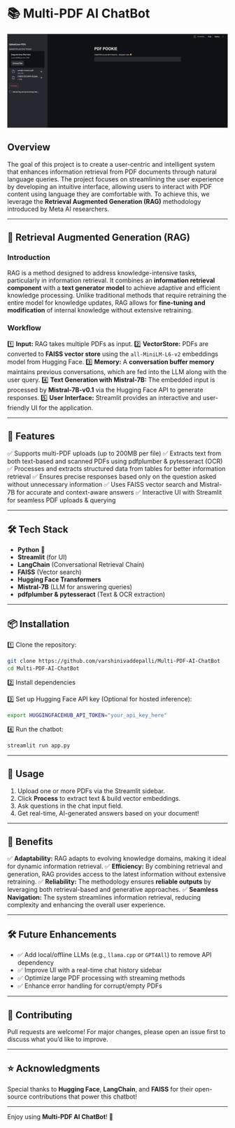 # 📚 Multi-PDF AI ChatBot
![PDF Chatbot UI](PDF_Pookie.png)

## Overview
The goal of this project is to create a user-centric and intelligent system that enhances information retrieval from PDF documents through natural language queries. The project focuses on streamlining the user experience by developing an intuitive interface, allowing users to interact with PDF content using language they are comfortable with. To achieve this, we leverage the **Retrieval Augmented Generation (RAG)** methodology introduced by Meta AI researchers.

---

## 🔹 Retrieval Augmented Generation (RAG)

### **Introduction**
RAG is a method designed to address knowledge-intensive tasks, particularly in information retrieval. It combines an **information retrieval component** with a **text generator model** to achieve adaptive and efficient knowledge processing. Unlike traditional methods that require retraining the entire model for knowledge updates, RAG allows for **fine-tuning and modification** of internal knowledge without extensive retraining.

### **Workflow**
1️⃣ **Input:** RAG takes multiple PDFs as input.
2️⃣ **VectorStore:** PDFs are converted to **FAISS vector store** using the `all-MiniLM-L6-v2` embeddings model from Hugging Face.
3️⃣ **Memory:** A **conversation buffer memory** maintains previous conversations, which are fed into the LLM along with the user query.
4️⃣ **Text Generation with Mistral-7B:** The embedded input is processed by **Mistral-7B-v0.1** via the Hugging Face API to generate responses.
5️⃣ **User Interface:** Streamlit provides an interactive and user-friendly UI for the application.

---

## 🚀 Features

✅ Supports multi-PDF uploads (up to 200MB per file)
✅ Extracts text from both text-based and scanned PDFs using pdfplumber & pytesseract (OCR)
✅ Processes and extracts structured data from tables for better information retrieval
✅ Ensures precise responses based only on the question asked without unnecessary information
✅ Uses FAISS vector search and Mistral-7B for accurate and context-aware answers
✅ Interactive UI with Streamlit for seamless PDF uploads & querying

---

## 🛠️ Tech Stack

- **Python** 🐍
- **Streamlit** (for UI)
- **LangChain** (Conversational Retrieval Chain)
- **FAISS** (Vector search)
- **Hugging Face Transformers**
- **Mistral-7B** (LLM for answering queries)
- **pdfplumber & pytesseract** (Text & OCR extraction)

---

## 📦 Installation

1️⃣ Clone the repository:
```bash
git clone https://github.com/varshinivaddepalli/Multi-PDF-AI-ChatBot
cd Multi-PDF-AI-ChatBot
```

2️⃣ Install dependencies

3️⃣ Set up Hugging Face API key (Optional for hosted inference):
```bash
export HUGGINGFACEHUB_API_TOKEN="your_api_key_here"
```

4️⃣ Run the chatbot:
```bash
streamlit run app.py
```

---

## 📂 Usage

1. Upload one or more PDFs via the Streamlit sidebar.
2. Click **Process** to extract text & build vector embeddings.
3. Ask questions in the chat input field.
4. Get real-time, AI-generated answers based on your document!

---

## 🎯 Benefits

✅ **Adaptability:** RAG adapts to evolving knowledge domains, making it ideal for dynamic information retrieval.
✅ **Efficiency:** By combining retrieval and generation, RAG provides access to the latest information without extensive retraining.
✅ **Reliability:** The methodology ensures **reliable outputs** by leveraging both retrieval-based and generative approaches.
✅ **Seamless Navigation:** The system streamlines information retrieval, reducing complexity and enhancing the overall user experience.

---

## 🛠 Future Enhancements

- ✅ Add local/offline LLMs (e.g., `llama.cpp` or `GPT4All`) to remove API dependency
- ✅ Improve UI with a real-time chat history sidebar
- ✅ Optimize large PDF processing with streaming methods
- ✅ Enhance error handling for corrupt/empty PDFs

---

## 🤝 Contributing

Pull requests are welcome! For major changes, please open an issue first to discuss what you’d like to improve.

---

## ⭐ Acknowledgments

Special thanks to **Hugging Face**, **LangChain**, and **FAISS** for their open-source contributions that power this chatbot!

---

Enjoy using **Multi-PDF AI ChatBot**! 🚀
